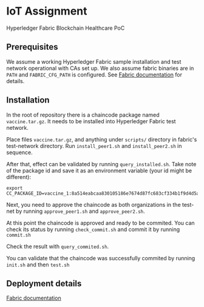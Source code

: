 # IoT Assignment
Hyperledger Fabric Blockchain Healthcare PoC

## Prerequisites

We assume a working Hyperledger Fabric sample installation and test network operational with CAs set up. We also assume fabric binaries are in `PATH` and `FABRIC_CFG_PATH` is configured. See [Fabric documentation](https://hyperledger-fabric.readthedocs.io/en/latest/test_network.html) for details.

## Installation

In the root of repository there is a chaincode package named `vaccine.tar.gz`.
It needs to be installed into Hyperledger Fabric test network.

Place files `vaccine.tar.gz`, and anything under `scripts/` directory in fabric's test-network directory. Run `install_peer1.sh` and `install_peer2.sh` in sequence.

After that, effect can be validated by running `query_installed.sh`. Take note of the package id and save it as an environment variable (your id might be different):

```
export CC_PACKAGE_ID=vaccine_1:8a514eabcaa830105186e7674d87fc683cf334b1f9d4d5ae881fe0047d41427b
```

Next, you need to approve the chaincode as both organizations in the test-net by running `approve_peer1.sh` and `approve_peer2.sh`.

At this point the chaincode is approved and ready to be commited. You can check its status by running `check_commit.sh` and commit it by running `commit.sh`

Check the result with `query_commited.sh`.

You can validate that the chaincode was successfully commited by running `init.sh` and then `test.sh`

## Deployment details

[Fabric documentation](https://hyperledger-fabric.readthedocs.io/en/latest/deploy_chaincode.html)
